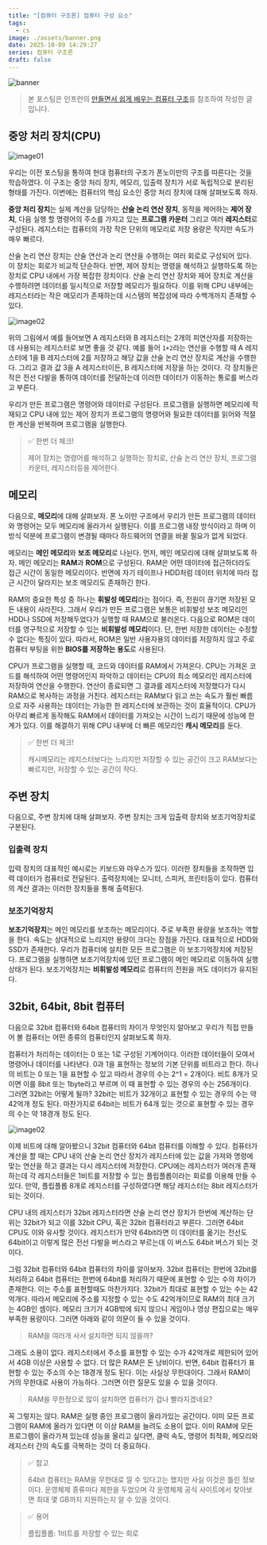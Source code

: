 ```yaml
---
title: "[컴퓨터 구조론] 컴퓨터 구성 요소"
tags:
  - cs
image: ./assets/banner.png
date: 2025-10-09 14:29:27
series: 컴퓨터 구조론
draft: false
---
```


![banner](./assets/banner.png)

> 본 포스팅은 인프런의 [만들면서 쉽게 배우는 컴퓨터 구조](https://inf.run/PnrRu)를 참조하여 작성한 글입니다.

## 중앙 처리 장치(CPU)

![image01](./assets/01.png)

우리는 이전 포스팅을 통하여 현대 컴퓨터의 구조가 폰노이만의 구조를 따른다는 것을 학습하였다. 이 구조는 중앙 처리 장치, 메모리, 입출력 장치가 서로 독립적으로 분리된 형태를 가진다. 이번에는 컴퓨터의 핵심 요소인 중앙 처리 장치에 대해 살펴보도록 하자.

**중앙 처리 장치**는 실제 계산을 담당하는 **산술 논리 연산 장치**, 동작을 제어하는 **제어 장치**, 다음 실행 할 명령어의 주소를 가지고 있는 **프로그램 카운터** 그리고 여러 **레지스터**로 구성된다. 레지스터는 컴퓨터의 가장 작은 단위의 메모리로 저장 용량은 작지만 속도가 매우 빠르다.

산술 논리 연산 장치는 산술 연산과 논리 연산을 수행하는 여러 회로로 구성되어 있다. 이 장치는 회로가 비교적 단순하다. 반면, 제어 장치는 명령을 해석하고 실행하도록 하는 장치로 CPU 내에서 가장 복잡한 장치이다. 산술 논리 연산 장치와 제어 장치로 계산을 수행하려면 데이터를 일시적으로 저장할 메모리가 필요하다. 이를 위해 CPU 내부에는 레지스터라는 작은 메모리가 존재하는데 시스템의 복잡성에 따라 수백개까지 존재할 수 있다.

![image02](./assets/02.png)

위의 그림에서 예를 들어보면 A 레지스터와 B 레지스터는 2개의 피연산자를 저장하는데 사용되는 레지스터로 보면 좋을 것 같다. 예를 들어 `1+2`라는 연산을 수행할 때 A 레지스터에 1을 B 레지스터에 2를 저장하고 해당 값을 산술 논리 연산 장치로 계산을 수행한다. 그리고 결과 값 3을 A 레지스터이든, B 레지스터에 저장을 하는 것이다. 각 장치들은 작은 전선 다발을 통하여 데이터를 전달하는데 이러한 데이터가 이동하는 통로를 버스라고 부른다.

우리가 만든 프로그램은 명령어와 데이터로 구성된다. 프로그램을 실행하면 메모리에 적재되고 CPU 내에 있는 제어 장치가 프로그램의 명령어와 필요한 데이터를 읽어와 적절한 계산을 반복하며 프로그램을 실행한다.

> ✅ 한번 더 체크!
>
> 제어 장치는 명령어를 해석하고 실행하는 장치로, 산술 논리 연산 장치, 프로그램 카운터, 레지스터등을 제어한다.

## 메모리

다음으로, **메모리**에 대해 살펴보자. 폰 노이만 구조에서 우리가 만든 프로그램의 데이터와 명령어는 모두 메모리에 올라가서 실행된다. 이를 프로그램 내장 방식이라고 하며 이 방식 덕분에 프로그램이 변경될 때마다 하드웨어의 연결을 바꿀 필요가 없게 되었다.

메모리는 **메인 메모리**와 **보조 메모리**로 나뉜다. 먼저, 메인 메모리에 대해 살펴보도록 하자. 메인 메모리는 **RAM**과 **ROM**으로 구성된다. RAM은 어떤 데이터에 접근하더라도 접근 시간이 동일한 메모리이다. 반면에 자기 테이프나 HDD처럼 데이터 위치에 따라 접근 시간이 달라지는 보조 메모리도 존재하긴 한다.

RAM의 중요한 특성 중 하나는 **휘발성 메모리**라는 점이다. 즉, 전원이 끊기면 저장된 모든 내용이 사라진다. 그래서 우리가 만든 프로그램은 보통은 비휘발성 보조 메모리인 HDD나 SSD에 저장해두었다가 실행할 때 RAM으로 불러온다. 다음으로 ROM은 데이터를 영구적으로 저장할 수 있는 **비휘발성 메모리**이다. 단, 한번 저장한 데이터는 수정할 수 없다는 특징이 있다. 따라서, ROM은 일반 사용자용의 데이터를 저장하지 않고 주로 컴퓨터 부팅을 위한 **BIOS를 저장하는 용도**로 사용된다.

CPU가 프로그램을 실행할 때, 코드와 데이터를 RAM에서 가져온다. CPU는 가져온 코드를 해석하여 어떤 명령어인지 파악하고 데이터는 CPU의 최소 메모리인 레지스터에 저장하여 연산을 수행한다. 연산이 종료되면 그 결과를 레지스터에 저장했다가 다시 RAM으로 복사하는 과정을 거친다. 레지스터는 RAM보다 읽고 쓰는 속도가 훨씬 빠름으로 자주 사용하는 데이터는 가능한 한 레지스터에 보관하는 것이 효율적이다. CPU가 아무리 빠르게 동작해도 RAM에서 데이터를 가져오는 시간이 느리기 때문에 성능에 한계가 있다. 이를 해결하기 위해 CPU 내부에 더 빠른 메모리인 **캐시 메모리**를 둔다.

> ✅ 한번 더 체크!
>
> 캐시메모리는 레지스터보다는 느리지만 저장할 수 있는 공간이 크고 RAM보다는 빠르지만, 저장할 수 있는 공간이 작다.

## 주변 장치

다음으로, 주변 장치에 대해 살펴보자. 주변 장치는 크게 입출력 장치와 보조기억장치로 구분된다.

### 입출력 장치

입력 장치의 대표적인 예시로는 키보드와 마우스가 있다. 이러한 장치들을 조작하면 입력 데이터가 컴퓨터로 전달된다. 출력장치에는 모니터, 스피커, 프린터등이 있다. 컴퓨터의 계산 결과는 이러한 장치들을 통해 출력된다.

### 보조기억장치

**보조기억장치**는 메인 메모리를 보조하는 메모리이다. 주로 부족한 용량을 보조하는 역할을 한다. 속도는 상대적으로 느리지만 용량이 크다는 장점을 가진다. 대표적으로 HDD와 SSD가 존재한다. 우리가 컴퓨터에 설치한 모든 프로그램은 이 보조기억장치에 저장된다. 프로그램을 실행하면 보조기억장치에 있던 프로그램이 메인 메모리로 이동하여 실행 상태가 된다. 보조기억장치는 **비휘발성 메모리**로 컴퓨터의 전원을 꺼도 데이터가 유지된다.

## 32bit, 64bit, 8bit 컴퓨터

다음으로 32bit 컴퓨터와 64bit 컴퓨터의 차이가 무엇인지 알아보고 우리가 직접 만들어 볼 컴퓨터는 어떤 종류의 컴퓨터인지 살펴보도록 하자.

컴퓨터가 처리하는 데이터는 0 또는 1로 구성된 기계어이다. 이러한 데이터들이 모여서 명령어나 데이터를 나타낸다. 0과 1을 표현하는 정보의 기본 단위를 비트라고 한다. 하나의 비트는 0 또는 1을 표현할 수 있고 따라서 경우의 수는 2^1 = 2개이다. 비트 8개가 모이면 이를 8bit 또는 1byte라고 부르며 이 때 표현할 수 있는 경우의 수는 256개이다. 그러면 32bit는 어떻게 될까? 32bit는 비트가 32개이고 표현할 수 있는 경우의 수는 약 42억개 정도 된다. 마찬가지로 64bit는 비트가 64개 있는 것으로 표현할 수 있는 경우의 수는 약 18경개 정도 된다.

![image02](./assets/02.png)

이제 비트에 대해 알아봤으니 32bit 컴퓨터와 64bit 컴퓨터를 이해할 수 있다. 컴퓨터가 계산을 할 때는 CPU 내의 산술 논리 연산 장치가 레지스터에 있는 값을 가져와 명령에 맞는 연산을 하고 결과는 다시 레지스터에 저장한다. CPU에는 레지스터가 여러개 존재하는데 각 레지스터들은 1비트를 저장할 수 있는 플립플롭이라는 회로를 이용해 만들 수 있다. 만약, 플립플롭 8개로 레지스터를 구성하였다면 해당 레지스터는 8bit 레지스터가 되는 것이다.

CPU 내의 레지스터가 32bit 레지스터라면 산술 논리 연산 장치가 한번에 계산하는 단위는 32bit가 되고 이를 32bit CPU, 혹은 32bit 컴퓨터라고 부른다. 그러면 64bit CPU도 이와 유사할 것이다. 레지스터가 만약 64bit라면 이 데이터를 옮기는 전선도 64bit이고 이렇게 많은 전선 다발을 버스라고 부르는데 이 버스도 64bit 버스가 되는 것이다.

그럼 32bit 컴퓨터와 64bit 컴퓨터의 차이를 알아보자. 32bit 컴퓨터는 한번에 32bit를 처리하고 64bit 컴퓨터는 한번에 64bit를 처리하기 때문에 표현할 수 있는 수의 차이가 존재한다. 이는 주소를 표현할때도 마찬가지다. 32bit가 최대로 표현할 수 있는 수는 42억개다. 따라서 메모리에 주소를 지정할 수 있는 수도 42억개이므로 RAM의 최대 크기는 4GB인 셈이다. 메모리 크기가 4GB밖에 되지 않으니 게임이나 영상 편집으로는 매우 부족한 용량이다. 그러면 아래와 같이 의문이 들 수 있을 것이다.

> RAM을 여러개 사서 설치하면 되지 않을까?

그래도 소용이 없다. 레지스터에서 주소를 표현할 수 있는 수가 42억개로 제한되어 있어서 4GB 이상은 사용할 수 없다. 더 많은 RAM은 돈 낭비이다. 반면, 64bit 컴퓨터가 표현할 수 있는 주소의 수는 18경개 정도 된다. 이는 사실상 무한대이다. 그래서 RAM이 거의 무한대로 사용이 가능하다. 그러면 이런 질문도 있을 수 있을 것이다.

> RAM을 무한정으로 많이 설치하면 컴퓨터가 겁나 빨라지겠네요?

꼭 그렇지는 않다. RAM은 실행 중인 프로그램이 올라가있는 공간이다. 이미 모든 프로그램이 RAM에 올라가 있다면 이 이상 RAM을 늘려도 소용이 없다. 이미 RAM에 모든 프로그램이 올라가져 있는데 성능을 올리고 싶다면, 클럭 속도, 명령어 최적화, 메모리와 레지스터 간의 속도를 극복하는 것이 더 중요하다.

> ✅ 참고
>
> 64bit 컴퓨터는 RAM을 무한대로 낄 수 있다고는 했지만 사실 이것은 틀린 정보이다. 운영체제 종류마다 제한을 두었으며 각 운영체제 공식 사이트에서 찾아보면 최대 몇 GB까지 지원하는지 알 수 있을 것이다.

> ✅ 용어
>
> 플립플롭: 1비트를 저장할 수 있는 회로